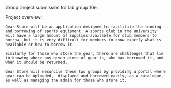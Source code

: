 Group project submission for lab group 10e.

Project overview:

    Gear Store will be an application designed to facilitate the lending and borrowing of sports equipment. A sports club in the university will have a large amount of supplies available for club members to borrow, but it is very difficult for members to know exactly what is available or how to borrow it.

    Similarly for those who store the gear, there are challenges that lie in knowing where any given piece of gear is, who has borrowed it, and when it should be returned.

    Gear Store will reconcile these two groups by providing a portal where gear can be uploaded,  displayed and borrowed easily, as a catalogue, as well as managing the admin for those who store it.
